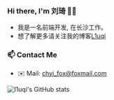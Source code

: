 ### Hi there, I'm 刘琦 👋👋

- 我是一名前端开发, 在长沙工作。
- 想了解更多请关注我的博客[L1uqi](https://hello7cat.com/)

<!-- - 🌱 I’m currently learning FE. -->


### 📫 Contact Me
- ✉️ Mail: chyi_fox@foxmail.com


![l1uqi's GitHub stats](https://github-readme-stats.vercel.app/api?username=l1uqi&show_icons=true)


<!--
**l1uqi/l1uqi** is a ✨ _special_ ✨ repository because its `README.md` (this file) appears on your GitHub profile.

Here are some ideas to get you started:

- 🔭 I’m currently working on ...
- 🌱 I’m currently learning ...
- 👯 I’m looking to collaborate on ...
- 🤔 I’m looking for help with ...
- 💬 Ask me about ...
- 📫 How to reach me: ...
- 😄 Pronouns: ...
- ⚡ Fun fact: ...
-->
